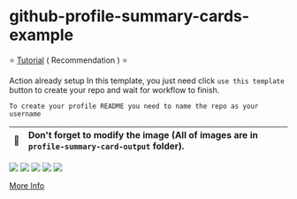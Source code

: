 # github-profile-summary-cards-example

:star: [Tutorial](https://github.com/vn7n24fzkq/github-profile-summary-cards/wiki/Toturial) ( Recommendation ) :star:

Action already setup In this template, you just need click `use this template` button to create your repo and wait for workflow to finish.

```To create your profile README you need to name the repo as your username```

| :bell: | Don't forget to modify the image (All of images are in `profile-summary-card-output` folder). |
| :-------: | :-------------------------------------------------------------------------------------------------------- |

[![](https://raw.githubusercontent.com/yudhisahsan7/github-profile-summary-cards-example/master/profile-summary-card-output/dracula/0-profile-details.svg)](https://github.com/yudhisahsan7/github-profile-summary-cards)
[![](https://raw.githubusercontent.com/yudhisahsan7/github-profile-summary-cards-example/master/profile-summary-card-output/dracula/1-repos-per-language.svg)](https://github.com/yudhisahsan7/github-profile-summary-cards) [![](https://raw.githubusercontent.com/yudhisahsan7/github-profile-summary-cards-example/master/profile-summary-card-output/dracula/2-most-commit-language.svg)](https://github.com/yudhisahsan7/github-profile-summary-cards)
[![](https://raw.githubusercontent.com/yudhisahsan7/github-profile-summary-cards-example/master/profile-summary-card-output/dracula/3-stats.svg)](https://github.com/yudhisahsan7/github-profile-summary-cards) [![](https://raw.githubusercontent.com/yudhisahsan7/github-profile-summary-cards-example/master/profile-summary-card-output/dracula/4-productive-time.svg)](https://github.com/vn7n24fzkq/github-profile-summary-cards)

[More Info](https://github.com/vn7n24fzkq/github-profile-summary-cards)
